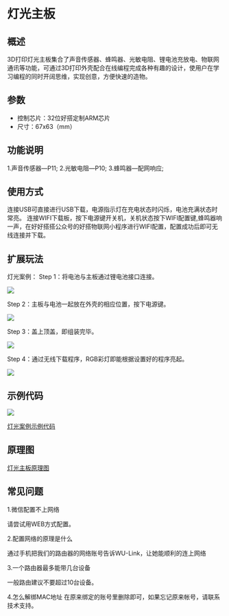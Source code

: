 # 灯光主板

## 概述

3D打印灯光主板集合了声音传感器、蜂鸣器、光敏电阻、锂电池充放电、物联网通讯等功能，可通过3D打印外壳配合在线编程完成各种有趣的设计，使用户在学习编程的同时开阔思维，实现创意，方便快速的造物。

## 参数

* 控制芯片：32位好搭定制ARM芯片 
* 尺寸：67x63（mm）

## 功能说明

1.声音传感器—P11; 2.光敏电阻—P10; 3.蜂鸣器—配网响应;

## 使用方式

连接USB可直接进行USB下载，电源指示灯在充电状态时闪烁，电池充满状态时常亮。 连接WIFI下载板，按下电源键开关机，关机状态按下WIFI配置键,蜂鸣器响一声，在好好搭搭公众号的好搭物联网小程序进行WIFI配置，配置成功后即可无线连接并下载。

## 扩展玩法

灯光案例： Step 1：将电池与主板通过锂电池接口连接。

![](../../.gitbook/assets/dengguang-1.png)

Step 2：主板与电池一起放在外壳的相应位置，按下电源键。

![](../../.gitbook/assets/dengguang-2.png)

Step 3：盖上顶盖，即组装完毕。

![](../../.gitbook/assets/dengguang-3.png)

Step 4：通过无线下载程序，RGB彩灯即能根据设置好的程序亮起。

![](../../.gitbook/assets/dengguang-4.png)

## 示例代码

![](../../.gitbook/assets/dengguang-5.png)

[灯光案例示例代码](http://www.haohaodada.com/wulink-nano/index.php?id=5700)

## 原理图

[灯光主板原理图](https://github.com/Haohaodada-official/docs/blob/master/3d-da-yin-tao-jian/pdf/%E7%81%AF%E5%85%89%E4%B8%BB%E6%9D%BF.pdf)

## 常见问题

1.微信配置不上网络

请尝试用WEB方式配置。

2.配置网络的原理是什么

通过手机把我们的路由器的网络账号告诉WU-Link，让她能顺利的连上网络

3.一个路由器最多能带几台设备

一般路由建议不要超过10台设备。

4.怎么解绑MAC地址 在原来绑定的账号里删除即可，如果忘记原来帐号，请联系技术支持。

